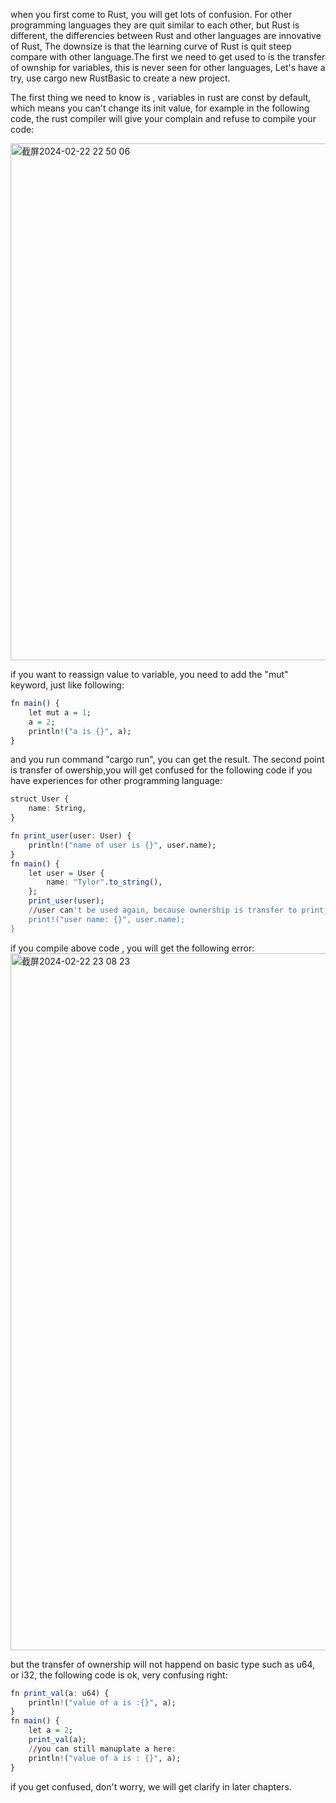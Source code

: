 when you first come to Rust, you will get lots of confusion. For other programming languages they are quit similar to each other, but Rust is different, the differencies between Rust and other languages are innovative of Rust, The downsize is that the learning curve of Rust is quit steep compare with other language.The first we need to get used to is the transfer of ownship for variables, this is never seen for other languages, Let's have a try, use cargo new RustBasic to create a new project.

The first thing we need to know is , variables in rust are const by default, which means you can't change its init value, for example in the following code, the rust compiler will give your complain and refuse to compile your code:

<img width="827" alt="截屏2024-02-22 22 50 06" src="https://github.com/wycl16514/A_hand_wetted_making_tour_of_rust/assets/7506958/05dd9979-f863-4c48-9b10-ff1cac52e648">

if you want to reassign value to variable, you need to add the "mut" keyword, just like following:
```r
fn main() {
    let mut a = 1;
    a = 2;
    println!("a is {}", a);
}
```
and you run command "cargo run", you can get the result. The second point is transfer of owership,you will get confused for the following code if you have experiences for other programming language:
```r
struct User {
    name: String,
}

fn print_user(user: User) {
    println!("name of user is {}", user.name);
}
fn main() {
    let user = User {
        name: "Tylor".to_string(),
    };
    print_user(user);
    //user can't be used again, because ownership is transfer to print_user
    print!("user name: {}", user.name);
}
```
if you compile above code , you will get the following error:
<img width="1115" alt="截屏2024-02-22 23 08 23" src="https://github.com/wycl16514/A_hand_wetted_making_tour_of_rust/assets/7506958/79c1752e-fc38-4af9-8818-654516329a35">

but the transfer of ownership will not happend on basic type such as u64, or i32, the following code is ok, very confusing right:
```r
fn print_val(a: u64) {
    println!("value of a is :{}", a);
}
fn main() {
    let a = 2;
    print_val(a);
    //you can still manuplate a here:
    println!("value of a is : {}", a);
}
```
if you get confused, don't worry, we will get clarify in later chapters.
